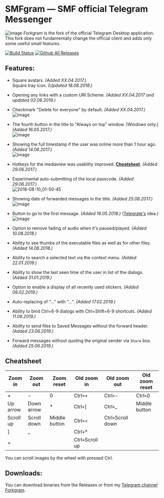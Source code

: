 # SMFgram — SMF official Telegram Messenger
![image](docs/assets/logo256.png)
Forkgram is the fork of the official Telegram Desktop application.  
This fork does not fundamentally change the official client and adds only some useful small features.  

[![Build Status](https://github.com/Forkgram/tdesktop/workflows/Windows./badge.svg)](https://github.com/Forkgram/tdesktop/actions)
[![Github All Releases](https://img.shields.io/github/downloads/Forkgram/tdesktop/total.svg)](https://github.com/Forkgram/tdesktop/releases)

## Features:
- Square avatars. *(Added XX.04.2017.)*  
Square tray icon. *(Updated 18.08.2018.)*

- Opening any links with a custom URI Scheme. *(Added XX.04.2017 and updated 02.08.2019.)*  

- Checkmark "Delete for everyone" by default. *(Added XX.04.2017.)*  
![image](https://user-images.githubusercontent.com/4051126/43633718-bee9dd4a-9712-11e8-8b24-57822bd20c04.png)

- The fourth button in the title to "Always on top" window. (Windows only.) *(Added 16.05.2017.)*  
![image](https://user-images.githubusercontent.com/4051126/43633763-d441eaa2-9712-11e8-8fb1-1e9e37af1d5e.png)

- Showing the full timestamp if the user was online more than 1 hour ago. *(Added 14.06.2017.)*  
![image](https://user-images.githubusercontent.com/4051126/27127613-5ead16c2-5104-11e7-8be0-f231b4bc3f6b.png)

- Hotkeys for the mediaview was usability improved. [**Cheatsheet**](#cheatsheet). *(Added 29.06.2017.)*  

- Experimental auto-submitting of the local passcode. *(Added 29.06.2017.)*  
![2018-08-10_01-50-45](https://user-images.githubusercontent.com/4051126/43930001-e5d1c1e8-9c3f-11e8-9ddd-ff1a60518d91.gif)

- Showing date of forwarded messages in the title. *(Added 25.08.2017.)*  
![image](https://user-images.githubusercontent.com/4051126/30046488-c94deb14-9213-11e7-8b2b-397ad6dbe6f7.png)

- Button to go to the first message. *(Added 16.05.2018.)* ([Telegrate's](https://github.com/Sea-n/tdesktop) idea.)  
![image](https://user-images.githubusercontent.com/4051126/40266489-7a31a1c8-5b54-11e8-868e-3c9877e0d6ff.png)

- Option to remove fading of audio when it's paused/played. *(Added 10.08.2018.)*  

- Ability to see thumbs of the executable files as well as for other files. *(Added 14.08.2018.)*  

- Ability to search a selected text via the context menu. *(Added 22.01.2019.)*  

- Ability to show the last seen time of the user in list of the dialogs. *(Added 31.01.2019.)*  

- Option to enable a display of all recently used stickers. *(Added 09.02.2019.)*  

- Auto-replacing of "..." with "…". *(Added 17.02.2019.)*  

- Ability to bind Ctrl+6-9 dialogs with Ctrl+Shift+6-9 shortcuts. *(Added 11.06.2019.)*  

- Ability to send files to Saved Messages without the forward header. *(Added 23.06.2019.)*  

- Forward messages without quoting the original sender via `Share` box. *(Added 25.06.2019.)*  



## Cheatsheet

| Zoom in           | Zoom out           | Zoom reset         | Old zoom in           | Old zoom out           | Old zoom reset         |
|----------------|-----------------|------------------|----------------|-----------------|------------------|
| +     | -             | 0                | Ctrl`+`+     | Ctrl`+`-             | Ctrl`+`0                |
| Up arrow     | Down arrow               |  *               | Ctrl`+`]     | Ctrl`+`_               |  Middle button              |
| Scroll up     | Scroll down              | Middle button                 | Ctrl`+`=     | Ctrl`+`Scroll down              |                    |
| ]     | _             |                  | Ctrl`+`*     |                 |                  |
| =     |              |                  | Ctrl`+`Scroll up         |              |                  |

You can scroll images by the wheel with pressed Ctrl.

## Downloads:
You can download binaries from the Releases or from my [Telegram channel Forkgram](https://t.me/forkgram).
